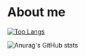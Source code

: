 # About me
[![Top Langs](https://github-readme-stats.vercel.app/api/top-langs/?username=TheScarletArrow&exclude_repo=python-mai)](https://github.com/anuraghazra/github-readme-stats)

![Anurag's GitHub stats](https://github-readme-stats.vercel.app/api?username=TheScarletArrow&show_icons=true&theme=radical)
